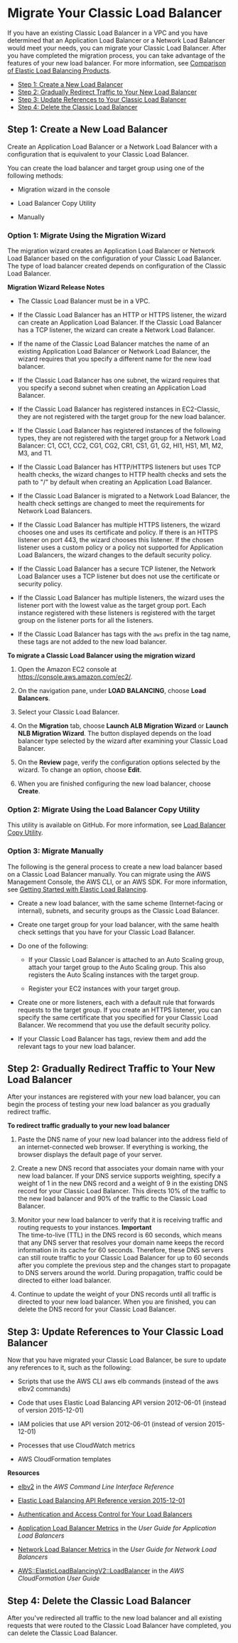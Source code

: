 # Migrate Your Classic Load Balancer<a name="migrate-to-application-load-balancer"></a>

If you have an existing Classic Load Balancer in a VPC and you have determined that an Application Load Balancer or a Network Load Balancer would meet your needs, you can migrate your Classic Load Balancer\. After you have completed the migration process, you can take advantage of the features of your new load balancer\. For more information, see [Comparison of Elastic Load Balancing Products](https://aws.amazon.com/elasticloadbalancing/details/#compare)\.


+ [Step 1: Create a New Load Balancer](#migrate-create-load-balancer)
+ [Step 2: Gradually Redirect Traffic to Your New Load Balancer](#migrate-traffic)
+ [Step 3: Update References to Your Classic Load Balancer](#migrate-other-updates)
+ [Step 4: Delete the Classic Load Balancer](#migrate-cleanup)

## Step 1: Create a New Load Balancer<a name="migrate-create-load-balancer"></a>

Create an Application Load Balancer or a Network Load Balancer with a configuration that is equivalent to your Classic Load Balancer\.

You can create the load balancer and target group using one of the following methods:

+ Migration wizard in the console

+ Load Balancer Copy Utility

+ Manually

### Option 1: Migrate Using the Migration Wizard<a name="migration-wizard"></a>

The migration wizard creates an Application Load Balancer or Network Load Balancer based on the configuration of your Classic Load Balancer\. The type of load balancer created depends on configuration of the Classic Load Balancer\.

**Migration Wizard Release Notes**

+ The Classic Load Balancer must be in a VPC\.

+ If the Classic Load Balancer has an HTTP or HTTPS listener, the wizard can create an Application Load Balancer\. If the Classic Load Balancer has a TCP listener, the wizard can create a Network Load Balancer\.

+ If the name of the Classic Load Balancer matches the name of an existing Application Load Balancer or Network Load Balancer, the wizard requires that you specify a different name for the new load balancer\.

+ If the Classic Load Balancer has one subnet, the wizard requires that you specify a second subnet when creating an Application Load Balancer\.

+ If the Classic Load Balancer has registered instances in EC2\-Classic, they are not registered with the target group for the new load balancer\.

+ If the Classic Load Balancer has registered instances of the following types, they are not registered with the target group for a Network Load Balancer: C1, CC1, CC2, CG1, CG2, CR1, CS1, G1, G2, HI1, HS1, M1, M2, M3, and T1\.

+ If the Classic Load Balancer has HTTP/HTTPS listeners but uses TCP health checks, the wizard changes to HTTP health checks and sets the path to "/" by default when creating an Application Load Balancer\.

+ If the Classic Load Balancer is migrated to a Network Load Balancer, the health check settings are changed to meet the requirements for Network Load Balancers\.

+ If the Classic Load Balancer has multiple HTTPS listeners, the wizard chooses one and uses its certificate and policy\. If there is an HTTPS listener on port 443, the wizard chooses this listener\. If the chosen listener uses a custom policy or a policy not supported for Application Load Balancers, the wizard changes to the default security policy\.

+ If the Classic Load Balancer has a secure TCP listener, the Network Load Balancer uses a TCP listener but does not use the certificate or security policy\.

+ If the Classic Load Balancer has multiple listeners, the wizard uses the listener port with the lowest value as the target group port\. Each instance registered with these listeners is registered with the target group on the listener ports for all the listeners\.

+ If the Classic Load Balancer has tags with the `aws` prefix in the tag name, these tags are not added to the new load balancer\.

**To migrate a Classic Load Balancer using the migration wizard**

1. Open the Amazon EC2 console at [https://console\.aws\.amazon\.com/ec2/](https://console.aws.amazon.com/ec2/)\.

1. On the navigation pane, under **LOAD BALANCING**, choose **Load Balancers**\.

1. Select your Classic Load Balancer\.

1. On the **Migration** tab, choose **Launch ALB Migration Wizard** or **Launch NLB Migration Wizard**\. The button displayed depends on the load balancer type selected by the wizard after examining your Classic Load Balancer\.

1. On the **Review** page, verify the configuration options selected by the wizard\. To change an option, choose **Edit**\.

1. When you are finished configuring the new load balancer, choose **Create**\.

### Option 2: Migrate Using the Load Balancer Copy Utility<a name="load-balancer-copy-utility"></a>

This utility is available on GitHub\. For more information, see [Load Balancer Copy Utility](https://github.com/aws/elastic-load-balancing-tools)\.

### Option 3: Migrate Manually<a name="migrate-step-by-step"></a>

The following is the general process to create a new load balancer based on a Classic Load Balancer manually\. You can migrate using the AWS Management Console, the AWS CLI, or an AWS SDK\. For more information, see [Getting Started with Elastic Load Balancing](load-balancer-getting-started.md)\.

+ Create a new load balancer, with the same scheme \(Internet\-facing or internal\), subnets, and security groups as the Classic Load Balancer\.

+ Create one target group for your load balancer, with the same health check settings that you have for your Classic Load Balancer\.

+ Do one of the following:

  + If your Classic Load Balancer is attached to an Auto Scaling group, attach your target group to the Auto Scaling group\. This also registers the Auto Scaling instances with the target group\.

  + Register your EC2 instances with your target group\.

+ Create one or more listeners, each with a default rule that forwards requests to the target group\. If you create an HTTPS listener, you can specify the same certificate that you specified for your Classic Load Balancer\. We recommend that you use the default security policy\.

+ If your Classic Load Balancer has tags, review them and add the relevant tags to your new load balancer\.

## Step 2: Gradually Redirect Traffic to Your New Load Balancer<a name="migrate-traffic"></a>

After your instances are registered with your new load balancer, you can begin the process of testing your new load balancer as you gradually redirect traffic\.

**To redirect traffic gradually to your new load balancer**

1. Paste the DNS name of your new load balancer into the address field of an internet\-connected web browser\. If everything is working, the browser displays the default page of your server\.

1. Create a new DNS record that associates your domain name with your new load balancer\. If your DNS service supports weighting, specify a weight of 1 in the new DNS record and a weight of 9 in the existing DNS record for your Classic Load Balancer\. This directs 10% of the traffic to the new load balancer and 90% of the traffic to the Classic Load Balancer\.

1. Monitor your new load balancer to verify that it is receiving traffic and routing requests to your instances\.
**Important**  
The time\-to\-live \(TTL\) in the DNS record is 60 seconds, which means that any DNS server that resolves your domain name keeps the record information in its cache for 60 seconds\. Therefore, these DNS servers can still route traffic to your Classic Load Balancer for up to 60 seconds after you complete the previous step and the changes start to propagate to DNS servers around the world\. During propagation, traffic could be directed to either load balancer\.

1. Continue to update the weight of your DNS records until all traffic is directed to your new load balancer\. When you are finished, you can delete the DNS record for your Classic Load Balancer\.

## Step 3: Update References to Your Classic Load Balancer<a name="migrate-other-updates"></a>

Now that you have migrated your Classic Load Balancer, be sure to update any references to it, such as the following:

+ Scripts that use the AWS CLI aws elb commands \(instead of the aws elbv2 commands\)

+ Code that uses Elastic Load Balancing API version 2012\-06\-01 \(instead of version 2015\-12\-01\)

+ IAM policies that use API version 2012\-06\-01 \(instead of version 2015\-12\-01\)

+ Processes that use CloudWatch metrics

+ AWS CloudFormation templates

**Resources**

+ [elbv2](http://docs.aws.amazon.com/cli/latest/reference/elbv2/index.html) in the *AWS Command Line Interface Reference*

+ [Elastic Load Balancing API Reference version 2015\-12\-01](http://docs.aws.amazon.com/elasticloadbalancing/latest/APIReference/)

+ [Authentication and Access Control for Your Load Balancers](load-balancer-authentication-access-control.md)

+ [Application Load Balancer Metrics](http://docs.aws.amazon.com/elasticloadbalancing/latest/application/load-balancer-cloudwatch-metrics.html#load-balancer-metrics-alb) in the *User Guide for Application Load Balancers*

+ [Network Load Balancer Metrics](http://docs.aws.amazon.com/elasticloadbalancing/latest/network/load-balancer-cloudwatch-metrics.html#load-balancer-metrics-nlb) in the *User Guide for Network Load Balancers*

+ [AWS::ElasticLoadBalancingV2::LoadBalancer](http://docs.aws.amazon.com/AWSCloudFormation/latest/UserGuide/aws-resource-elasticloadbalancingv2-loadbalancer.html) in the *AWS CloudFormation User Guide*

## Step 4: Delete the Classic Load Balancer<a name="migrate-cleanup"></a>

After you've redirected all traffic to the new load balancer and all existing requests that were routed to the Classic Load Balancer have completed, you can delete the Classic Load Balancer\.